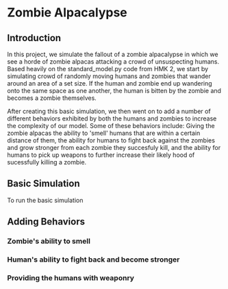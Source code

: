 # Zombie Alpacalypse


## Introduction
In this project, we simulate the fallout of a zombie alpacalypse in which we see a horde of zombie alpacas attacking a crowd of unsuspecting humans. Based heavily on the standard_model.py code from HMK 2, we start by simulating crowd of randomly moving humans and zombies that wander around an area of a set size. If the human and zombie end up wandering onto the same space as one another, the human is bitten by the zombie and becomes a zombie themselves.

After creating this basic simulation, we then went on to add a number of different behaviors exhibited by both the humans and zombies to increase the complexity of our model. Some of these behaviors include: Giving the zombie alpacas the ability to 'smell' humans that are within a certain distance of them, the ability for humans to fight back against the zombies and grow stronger from each zombie they succesfuly kill, and the ability for humans to pick up weapons to further increase their likely hood of sucessfully killing a zombie.

## Basic Simulation
To run the basic simulation

## Adding Behaviors

### Zombie's ability to smell

### Human's ability to fight back and become stronger

### Providing the humans with weaponry


